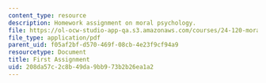 ```yaml
---
content_type: resource
description: Homework assignment on moral psychology.
file: https://ol-ocw-studio-app-qa.s3.amazonaws.com/courses/24-120-moral-psychology-spring-2009/208da57c2c8b49da9bb973b2b26ea1a2_MIT24_120s09_assn01.pdf
file_type: application/pdf
parent_uid: f05af2bf-d570-469f-08cb-4e23f9cf94a9
resourcetype: Document
title: First Assignment
uid: 208da57c-2c8b-49da-9bb9-73b2b26ea1a2
---
```

